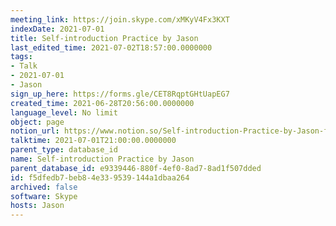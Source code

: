 ```yaml
---
meeting_link: https://join.skype.com/xMKyV4Fx3KXT
indexDate: 2021-07-01
title: Self-introduction Practice by Jason
last_edited_time: 2021-07-02T18:57:00.0000000
tags:
- Talk
- 2021-07-01
- Jason
sign_up_here: https://forms.gle/CET8RqptGHtUapEG7
created_time: 2021-06-28T20:56:00.0000000
language_level: No limit
object: page
notion_url: https://www.notion.so/Self-introduction-Practice-by-Jason-f5dfedb7beb84e339539144a1dbaa264
talktime: 2021-07-01T21:00:00.0000000
parent_type: database_id
name: Self-introduction Practice by Jason
parent_database_id: e9339446-880f-4ef0-8ad7-8ad1f507dded
id: f5dfedb7-beb8-4e33-9539-144a1dbaa264
archived: false
software: Skype
hosts: Jason
---
```








